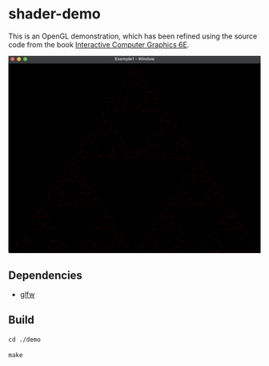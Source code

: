 # shader-demo

This is an OpenGL demonstration, which has been refined using the source code from the book [Interactive Computer Graphics 6E](https://www.cs.unm.edu/~angel/BOOK/INTERACTIVE_COMPUTER_GRAPHICS/SIXTH_EDITION/CODE/).

![](./triangle.png)

## Dependencies

* [glfw](https://github.com/glfw/glfw)

## Build

`cd ./demo`

`make`
